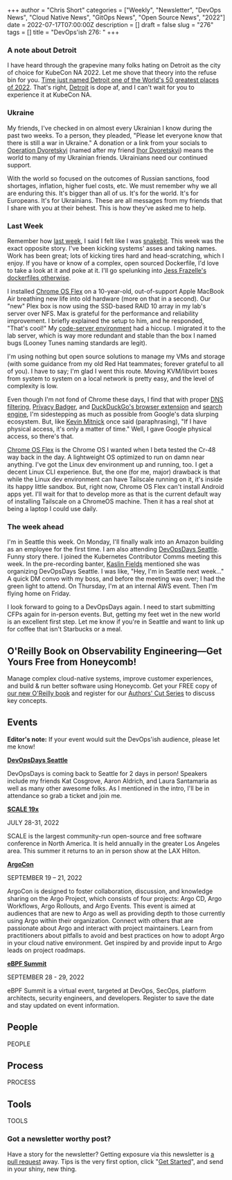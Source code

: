 +++
author = "Chris Short"
categories = ["Weekly", "Newsletter", "DevOps News", "Cloud Native News", "GitOps News", "Open Source News", "2022"]
date = 2022-07-17T07:00:00Z
description = []
draft = false
slug = "276"
tags = []
title = "DevOps'ish 276: "
+++

### A note about Detroit

I have heard through the grapevine many folks hating on Detroit as the city of choice for KubeCon NA 2022. Let me shove that theory into the refuse bin for you. [Time just named Detroit one of the World's 50 greatest places of 2022][1]. That's right, [Detroit][2] is dope af, and I can't wait for you to experience it at KubeCon NA.

### Ukraine

My friends, I've checked in on almost every Ukrainian I know during the past two weeks. To a person, they pleaded, "Please let everyone know that there is still a war in Ukraine." A donation or a link from your socials to [Operation Dvoretskyi][3] (named after my friend [Ihor Dvoretskyi][4]) means the world to many of my Ukrainian friends. Ukrainians need our continued support.

With the world so focused on the outcomes of Russian sanctions, food shortages, inflation, higher fuel costs, etc. We must remember why we all are enduring this. It's bigger than all of us. It's for the world. It's for Europeans. It's for Ukrainians. These are all messages from my friends that I share with you at their behest. This is how they've asked me to help.

### Last Week

Remember how [last week][5], I said I felt like I was [snakebit][6]. This week was the exact opposite story. I've been kicking systems' asses and taking names. Work has been great; lots of kicking tires hard and head-scratching, which I enjoy. If you have or know of a complex, open sourced Dockerfile, I'd love to take a look at it and poke at it. I'll go spelunking into [Jess Frazelle's dockerfiles otherwise][7].

I installed [Chrome OS Flex][8] on a 10-year-old, out-of-support Apple MacBook Air breathing new life into old hardware (more on that in a second). Our "new" Plex box is now using the SSD-based RAID 10 array in my lab's server over NFS. Max is grateful for the performance and reliability improvement. I briefly explained the setup to him, and he responded, "That's cool!" My [code-server environment][9] had a hiccup. I migrated it to the lab server, which is way more redundant and stable than the box I named bugs (Looney Tunes naming standards are legit).

I'm using nothing but open source solutions to manage my VMs and storage (with some guidance from my old Red Hat teammates; forever grateful to all of you). I have to say; I'm glad I went this route. Moving KVM/libvirt boxes from system to system on a local network is pretty easy, and the level of complexity is low.

Even though I'm not fond of Chrome these days, I find that with proper [DNS filtering][10], [Privacy Badger][11], and [DuckDuckGo's browser extension][12] and [search engine][13], I'm sidestepping as much as possible from Google's data slurping ecosystem. But, like [Kevin Mitnick][14] once said (paraphrasing), "If I have physical access, it's only a matter of time." Well, I gave Google physical access, so there's that.

[Chrome OS Flex][8] is the Chrome OS I wanted when I beta tested the Cr-48 way back in the day. A lightweight OS optimized to run on damn near anything. I've got the Linux dev environment up and running, too. I get a decent Linux CLI experience. But, the one (for me, major) drawback is that while the Linux dev environment can have Tailscale running on it, it's inside its happy little sandbox. But, right now, Chrome OS Flex can't install Android apps yet. I'll wait for that to develop more as that is the current default way of installing Tailscale on a ChromeOS machine. Then it has a real shot at being a laptop I could use daily.

### The week ahead

I'm in Seattle this week. On Monday, I'll finally walk into an Amazon building as an employee for the first time. I am also attending [DevOpsDays Seattle][16]. Funny story there. I joined the Kubernetes Contributor Comms meeting this week. In the pre-recording banter, [Kaslin Fields][17] mentioned she was organizing DevOpsDays Seattle. I was like, "Hey, I'm in Seattle next week..." A quick DM convo with my boss, and before the meeting was over; I had the green light to attend. On Thursday, I'm at an internal AWS event. Then I'm flying home on Friday.

I look forward to going to a DevOpsDays again. I need to start submitting CFPs again for in-person events. But, getting my feet wet in the new world is an excellent first step. Let me know if you're in Seattle and want to link up for coffee that isn't Starbucks or a meal.

## O'Reilly Book on Observability Engineering—Get Yours Free from Honeycomb!

Manage complex cloud-native systems, improve customer experiences, and build & run better software using Honeycomb. Get your FREE copy of [our new O'Reilly book](https://info.honeycomb.io/observability-engineering-oreilly-book-2022?utm_source=devopsish&utm_medium=newsletter&utm_campaign=oreilly_book_observability_engineering_2022&utm_id=oreillybook2022&utm_content=2113) and register for our [Authors' Cut Series](https://www.honeycomb.io/oreilly-observability-engineering/?utm_source=devopsish&utm_medium=newsletter&utm_campaign=oreilly_authors_cut_series_2022&utm_id=oreillyauthorscut&utm_content=2112) to discuss key concepts.

## Events

**Editor's note:** If your event would suit the DevOps'ish audience, please let me know!

[**DevOpsDays Seattle**][16]

DevOpsDays is coming back to Seattle for 2 days in person! Speakers include my friends Kat Cosgrove, Aaron Aldrich, and Laura Santamaria as well as many other awesome folks. As I mentioned in the intro, I'll be in attendance so grab a ticket and join me.

[**SCALE 19x**](http://www.socallinuxexpo.org/?source=devopsish)

JULY 28-31, 2022

SCALE is the largest community-run open-source and free software conference in North America. It is held annually in the greater Los Angeles area. This summer it returns to an in person show at the LAX Hilton.

[**ArgoCon**](https://events.linuxfoundation.org/argocon/?source=devopsish)

SEPTEMBER 19 – 21, 2022

ArgoCon is designed to foster collaboration, discussion, and knowledge sharing on the Argo Project, which consists of four projects: Argo CD, Argo Workflows, Argo Rollouts, and Argo Events. This event is aimed at audiences that are new to Argo as well as providing depth to those currently using Argo within their organization. Connect with others that are passionate about Argo and interact with project maintainers. Learn from practitioners about pitfalls to avoid and best practices on how to adopt Argo in your cloud native environment. Get inspired by and provide input to Argo leads on project roadmaps.

[**eBPF Summit**](https://ebpf.io/summit-2022/?source=devopsish)

SEPTEMBER 28 - 29, 2022

eBPF Summit is a virtual event, targeted at DevOps, SecOps, platform architects, security engineers, and developers. Register to save the date and stay updated on event information.

## People

PEOPLE

## Process

PROCESS

## Tools

TOOLS

### Got a newsletter worthy post?

Have a story for the newsletter? Getting exposure via this newsletter is [a pull request](https://github.com/chris-short/devopsish.com/issues/new/choose) away. Tips is the very first option, click "[Get Started](https://github.com/chris-short/devopsish.com/issues/new?assignees=chris-short&labels=tips&template=TIPS.md&title=%5BTips%5D%3A+)", and send in your shiny, new thing.

[1]: https://time.com/collection/worlds-greatest-places-2022/?source=devopsish
[2]: https://time.com/collection/worlds-greatest-places-2022/6194455/detroit/?source=devopsish
[3]: https://www.operationdvoretskyi.org/?source=devopsish
[4]: https://twitter.com/idvoretskyi/status/1497840240748281856?source=devopsish
[5]: https://devopsish.com/275/
[6]: https://www.merriam-webster.com/dictionary/snakebit?source=devopsish
[7]: https://github.com/jessfraz/dockerfiles?source=devopsish
[8]: https://chromeenterprise.google/os/chromeosflex/?source=devopsish
[9]: https://chrisshort.net/code-server-caddy-tailscale-and-hugo-my-ultimate-dev-environment/?source=devopsish
[10]: https://nextdns.io/?from=atf4r8uh
[11]: https://privacybadger.org/?source=devopsish
[12]: https://duckduckgo.com/app?source=devopsish
[13]: https://duckduckgo.com/?source=devopsish
[14]: https://en.wikipedia.org/wiki/Kevin_Mitnick?source=devopsish
[16]: https://devopsdays.org/events/2022-seattle/welcome/?source=devopsish
[17]: https://kaslin.rocks/?source=

